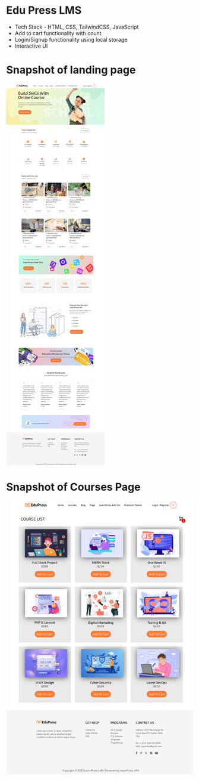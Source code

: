 # Edu Press LMS
- Tech Stack - HTML, CSS, TailwindCSS, JavaScript
- Add to cart functionality with count
- Login/Signup functionality using local storage
- Interactive UI

# Snapshot of landing page
![home](home.png)

# Snapshot of Courses Page
![Courses](Courses.png)
